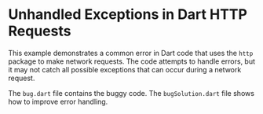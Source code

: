 # Unhandled Exceptions in Dart HTTP Requests

This example demonstrates a common error in Dart code that uses the `http` package to make network requests.  The code attempts to handle errors, but it may not catch all possible exceptions that can occur during a network request.

The `bug.dart` file contains the buggy code. The `bugSolution.dart` file shows how to improve error handling.